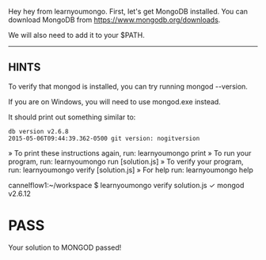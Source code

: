 Hey hey from learnyoumongo. First, let's get MongoDB installed.
You can download MongoDB from https://www.mongodb.org/downloads.

We will also need to add it to your $PATH.

-------------------------------------------------------------------------------

## HINTS

To verify that mongod is installed, you can try running mongod --version.

If you are on Windows, you will need to use mongod.exe instead.

It should print out something similar to:

    db version v2.6.8
    2015-05-06T09:44:39.362-0500 git version: nogitversion


» To print these instructions again, run: learnyoumongo print
» To run your program, run: learnyoumongo run [solution.js]
» To verify your program, run: learnyoumongo verify [solution.js]
» For help run: learnyoumongo help


cannelflow1:~/workspace $ learnyoumongo verify solution.js
✓ mongod v2.6.12

# PASS

Your solution to MONGOD passed!
